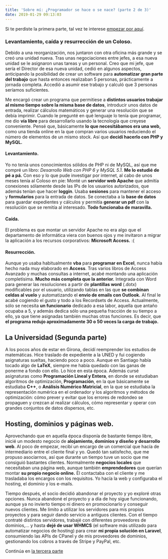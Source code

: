 ```yaml
---
title: 'Sobre mí: ¿Programador se hace o se nace? (parte 2 de 3)'
date: 2019-01-29 09:13:03
---
```


Si te perdiste la primera parte, tal vez te interese [empezar por aquí](/blogArtesano/sobre-mi-programador-se-hace-o-se-nace-parte-1-de-3).

### Levantamiento, caída y resurrección de un Coloso.

Debido a una reorganización, nos juntaron con otra oficina más grande y se creó una unidad nueva. Tras unas negociaciones entre jefes, a esa nueva unidad se le asignaron unas tareas y un personal. Creo que mi jefe, que sería el Director de esa nueva unidad, cedió en algunos aspectos, anticipando la posibilidad de crear un software para **automatizar gran parte del trabajo** que hasta entonces realizaban 5 personas, prácticamente a jornada completa. Accedió a asumir ese trabajo y calculó que 3 personas seríamos suficientes.

Me encargó crear un programa que permitiese a **distintos usuarios trabajar al mismo tiempo sobre la misma base de datos**, introducir unos datos de entrada, realizar cálculos matemáticos y generar una resolución que se debía imprimir. Cuando le pregunté en qué lenguaje lo tenía que programar, me dio **vía libre** para desarrollarlo usando la tecnología que creyese conveniente. Pensé que, básicamente **lo que necesitábamos era una web,** como una tienda online en la que compran varios usuarios reduciendo el número de elementos de un mismo stock. Así que **decidí hacerlo con PHP y MySQL.**

#### Levantamiento.

Yo no tenía unos conocimientos sólidos de PHP ni de MySQL, así que me compré un libro: _Desarrollo Web con PHP 6 y MySQL 5.1_. **Me lo estudié de pé a pá.** Con eso y lo que pude investigar por internet, al cabo de unos meses tenía al Coloso en pie: Monté un **servidor web Apache** que admitía conexiones sólamente desde las IPs de los usuarios autorizados, que además tenían que hacer **loggin**. Usaba **sesiones** para mantener el acceso y **formularios** para la entrada de datos. Se conectaba a la **base de datos** para guardar expedientes y cálculos y permitía **generar un pdf** con la resolución que se remitía al interesado. **Todo funcionaba de maravilla.**

#### Caída.

El problema es que montar un servidor Apache no era algo que el departamento de informática viera con buenos ojos y me invitaron a migrar la aplicación a los recursos corporativos: **Microsoft Access.** :(

#### Resurrección.

Aunque yo usaba habitualmente **vba** para **programar en Excel**, nunca había hecho nada muy elaborado en **Access**. Tras varios libros de Access Avanzado y muchas consultas a internet, acabé montando una aplicación completísima. **Mucho más completa que la anterior.** Integrada con Word para generar las resoluciones a partir de **plantillas word** (.dotx) modificables por el usuario, utilizando tablas en las que **se combinan celdas al vuelo** y automatizando el **envío de emails con Outlook.** Al final le acabé cogiendo el gusto y todo a los Recordsets de Access. Actualmente, sólo se necesita **un funcionario** dedicado a esa labor, aquella que antaño ocupaba a 5, y además dedica sólo una pequeña fracción de su tiempo a ello, ya que tiene asignadas también muchas otras funciones. Es decir, que **el programa redujo aproximadamente 30 o 50 veces la carga de trabajo.**

## La Universidad (Segunda parte)

A los pocos años de estar en Girona, decidí reemprender los estudios de matemáticas. Hice traslado de expediente a la UNED y fui cogiendo asignaturas sueltas, haciendo poco a poco. Aunque en Santiago había tocado algo de **LaTeX**, siempre me había quedado con las ganas de ponerme a fondo con ello. Lo hice en esta época. Además cursé asignaturas como **Programación Lineal y Entera**, en donde se estudiaban algoritmos de optimización, **Programación**, en la que básicamente se estudiaba **C++**, o **Análisis Numérico Matricial**, en la que se estudiaba la representación numérica en el ordenador y los algoritmos y métodos de optimización: cómo prever y evitar que los errores de redondeo se propaguen y crezcan al realizar cálculos, cómo representar y operar con grandes conjuntos de datos dispersos, etc.

## Hosting, dominios y páginas web.

Aprovechando que en aquella época disponía de bastante tiempo libre, inicié un modesto negocio de **alojamiento, dominios y diseño y desarrollo web**. Al poco de empezar, recibí un encargo de un comercial que hacía de intermediario entre el cliente final y yo. Quedó tan satisfecho, que me propuso asociarnos, así que durante un tiempo tuve un socio que me consiguió bastantes clientes. Normalmente **negocios locales** que necesitaban una página web, aunque también **emprendedores** que querían montar **su propio negocio online.** Él contactaba con el cliente y me trasladaba los encargos con los requisitos. Yo hacía la web y configuraba el hosting, el dominio y los e-mails.

Tiempo después, el socio decidió abandonar el proyecto y yo exploré otras opciones. Nunca abandoné el proyecto y a día de hoy sigue funcionando, aunque ya no invierto tiempo ni dinero en promocionarlo y conseguir nuevos clientes. Me limito a utilizar los servidores para mis propios proyectos y para seguir dando servicio a antiguos clientes. Con el tiempo contraté distintos servidores, trabajé con diferentes proveedores de dominios,... y hasta **dejé de usar WHMCS** (el software más utilizado para automatizar negocios de hosting) para crear **mi propia solución en Laravel**, consumiendo las APIs de CPanel y de mis proveedores de dominios, gestionando los cobros a través de Stripe y PayPal, etc.

Continúa en [la tercera parte](/blogArtesano/sobre-mi-programador-se-hace-o-se-nace-parte-3-de-3/)